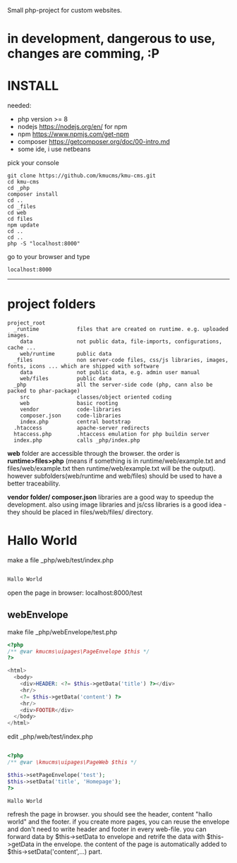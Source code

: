 Small php-project for custom websites.

# in development, dangerous to use, changes are comming, :P

# INSTALL

needed:
-  php   version >= 8
-  nodejs https://nodejs.org/en/ for npm
-  npm https://www.npmjs.com/get-npm
-  composer https://getcomposer.org/doc/00-intro.md
-  some ide, i use netbeans

pick your console

```
git clone https://github.com/kmucms/kmu-cms.git
cd kmu-cms
cd _php
composer install
cd ..
cd _files
cd web
cd files
npm update
cd ..
cd ..
php -S "localhost:8000"
```

go to your browser and type

```
localhost:8000
```


---

# project folders

```
project_root
  _runtime            files that are created on runtime. e.g. uploaded images.
    data              not public data, file-imports, configurations, cache ...
    web/runtime       public data
  _files              non server-code files, css/js libraries, images, fonts, icons ... which are shipped with software
    data              not public data, e.g. admin user manual
    web/files         public data
  _php                all the server-side code (php, cann also be packed to phar-package)
    src               classes/object oriented coding
    web               basic rooting
    vendor            code-libraries
    composer.json     code-libraries
    index.php         central bootstrap
  .htaccess           apache-server redirects
  htaccess.php        .htaccess emulation for php buildin server
  index.php           calls _php/index.php
```

**web** folder are accessible through the browser. the order is **runtime>files>php** (means if something is in runtime/web/example.txt and
files/web/example.txt then runtime/web/example.txt will be the output). 
however subfolders(web/runtime and web/files) should be used to have a better traceability. 

**vendor folder/ composer.json** libraries are a good way to speedup the development. 
also using image libraries and js/css libraries is a good idea - they should be placed in files/web/files/ directory.

# Hallo World

make a file _php/web/test/index.php

```php

Hallo World

```

open the page in browser: localhost:8000/test


## webEnvelope

make file _php/webEnvelope/test.php

```php
<?php
/** @var kmucms\uipages\PageEnvelope $this */
?>

<html>
  <body>
    <div>HEADER: <?= $this->getData('title') ?></div>
    <hr/>
    <?= $this->getData('content') ?>  
    <hr/>
    <div>FOOTER</div>
  </body>
</html>

```

edit _php/web/test/index.php 

```php

<?php
/** @var \kmucms\uipages\PageWeb $this */

$this->setPageEnvelope('test');
$this->setData('title', 'Homepage');
?>

Hallo World

```

refresh the page in browser. you should see the header, content "hallo world" and the footer.
if you create more pages, you can reuse the envelope and don't need to write header and footer in every web-file.
you can forward data by $this->setData to envelope and retrife the data with $this->getData in the envelope.
the content of the page is automatically added to $this->setData('content',...) part.

